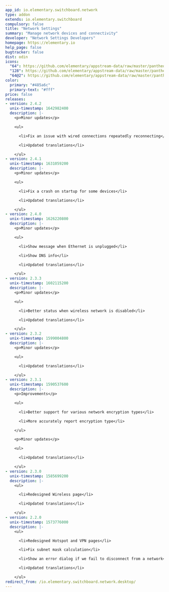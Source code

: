 ```yaml
---
app_id: io.elementary.switchboard.network
type: addon
extends: io.elementary.switchboard
compulsory: false
title: "Network Settings"
summary: "Manage network devices and connectivity"
developer: "Network Settings Developers"
homepage: https://elementary.io
help_page: false
bugtracker: false
dist: odin
icons:
  "64": https://github.com/elementary/appstream-data/raw/master/pantheon-data/main/icons/64x64/switchboard-plug-networking_preferences-system-network.png
  "128": https://github.com/elementary/appstream-data/raw/master/pantheon-data/main/icons/128x128/switchboard-plug-networking_preferences-system-network.png
  "64@2": https://github.com/elementary/appstream-data/raw/master/pantheon-data/main/icons/64x64@2/switchboard-plug-networking_preferences-system-network.png
color:
  primary: "#485a6c"
  primary-text: "#fff"
price: false
releases:
- version: 2.4.2
  unix-timestamp: 1642982400
  description: |-
    <p>Minor updates</p>

    <ul>

      <li>Fix an issue with wired connections repeatedly reconnecting</li>

      <li>Updated translations</li>

    </ul>
- version: 2.4.1
  unix-timestamp: 1631059200
  description: |-
    <p>Minor updates</p>

    <ul>

      <li>Fix a crash on startup for some devices</li>

      <li>Updated translations</li>

    </ul>
- version: 2.4.0
  unix-timestamp: 1626220800
  description: |-
    <p>Minor updates</p>

    <ul>

      <li>Show message when Ethernet is unplugged</li>

      <li>Show DNS info</li>

      <li>Updated translations</li>

    </ul>
- version: 2.3.3
  unix-timestamp: 1602115200
  description: |-
    <p>Minor updates</p>

    <ul>

      <li>Better status when wireless network is disabled</li>

      <li>Updated translations</li>

    </ul>
- version: 2.3.2
  unix-timestamp: 1599004800
  description: |-
    <p>Minor updates</p>

    <ul>

      <li>Updated translations</li>

    </ul>
- version: 2.3.1
  unix-timestamp: 1590537600
  description: |-
    <p>Improvements</p>

    <ul>

      <li>Better support for various network encryption types</li>

      <li>More accurately report encryption type</li>

    </ul>

    <p>Minor updates</p>

    <ul>

      <li>Updated translations</li>

    </ul>
- version: 2.3.0
  unix-timestamp: 1585699200
  description: |-
    <ul>

      <li>Redesigned Wireless page</li>

      <li>Updated translations</li>

    </ul>
- version: 2.2.0
  unix-timestamp: 1573776000
  description: |-
    <ul>

      <li>Redesigned Hotspot and VPN pages</li>

      <li>Fix subnet mask calculation</li>

      <li>Show an error dialog if we fail to disconnect from a network</li>

      <li>Updated translations</li>

    </ul>
redirect_from: /io.elementary.switchboard.network.desktop/
---
```


